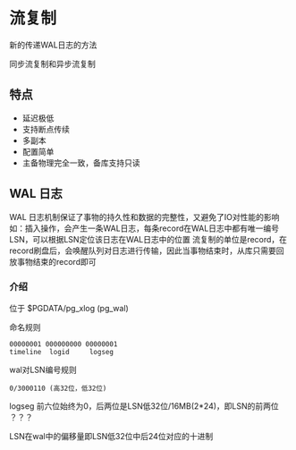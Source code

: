 # 流复制

新的传递WAL日志的方法

同步流复制和异步流复制

## 特点

- 延迟极低
- 支持断点传续
- 多副本
- 配置简单
- 主备物理完全一致，备库支持只读

## WAL 日志

WAL 日志机制保证了事物的持久性和数据的完整性，又避免了IO对性能的影响
如：插入操作，会产生一条WAL日志，每条record在WAL日志中都有唯一编号LSN，可以根据LSN定位该日志在WAL日志中的位置
流复制的单位是record，在record刷盘后，会唤醒队列对日志进行传输，因此当事物结束时，从库只需要回放事物结束的record即可

### 介绍

位于 $PGDATA/pg_xlog (pg_wal)

命名规则

```text
00000001 000000000 00000001
timeline  logid     logseg
```

wal对LSN编号规则

```text
0/3000110 (高32位，低32位)
```

logseg 前六位始终为0，后两位是LSN低32位/16MB(2*24)，即LSN的前两位 ？？？

LSN在wal中的偏移量即LSN低32位中后24位对应的十进制
